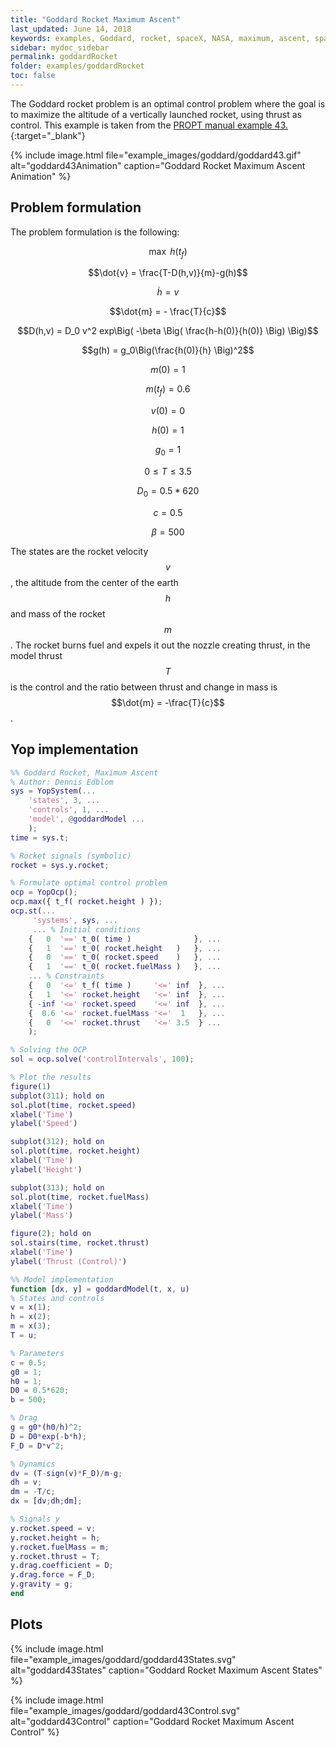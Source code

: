 ```yaml
---
title: "Goddard Rocket Maximum Ascent"
last_updated: June 14, 2018
keywords: examples, Goddard, rocket, spaceX, NASA, maximum, ascent, space
sidebar: mydoc_sidebar
permalink: goddardRocket
folder: examples/goddardRocket
toc: false
---
```


The Goddard rocket problem is an optimal control problem where the goal is to maximize the altitude of a vertically launched rocket, using thrust as control.
This example is taken from the [PROPT manual example 43.](https://tomopt.com/docs/propt/tomlab_propt044.php){:target="_blank"}

{% include image.html file="example_images/goddard/goddard43.gif" alt="goddard43Animation" caption="Goddard Rocket Maximum Ascent Animation" %}

## Problem formulation
The problem formulation is the following:

$$\max \: h(t_{f})$$

$$\dot{v} = \frac{T-D(h,v)}{m}-g(h)$$

$$\dot{h} = v$$

$$\dot{m} = - \frac{T}{c}$$

$$D(h,v) = D_0 v^2 exp\Big( -\beta \Big( \frac{h-h(0)}{h(0)}  \Big) \Big)$$

$$g(h) = g_0\Big(\frac{h(0)}{h} \Big)^2$$

 $$m(0) = 1$$

 $$m(t_f) = 0.6$$

 $$v(0) = 0$$

 $$h(0) = 1$$

 $$g_0 = 1$$

 $$0 \leq T \leq 3.5$$

 $$D_0 = 0.5*620$$

 $$c = 0.5$$

 $$\beta = 500$$

The states are the rocket velocity $$v$$, the altitude from the center of the earth $$h$$ and mass of the rocket $$m$$. The rocket burns fuel and expels it out the nozzle creating thrust, in the model thrust $$T$$ is the control and the ratio between thrust and change in mass is $$\dot{m} = -\frac{T}{c}$$.

## Yop implementation

```matlab
%% Goddard Rocket, Maximum Ascent
% Author: Dennis Edblom
sys = YopSystem(...
    'states', 3, ...
    'controls', 1, ...
    'model', @goddardModel ...
    );
time = sys.t;

% Rocket signals (symbolic)
rocket = sys.y.rocket;

% Formulate optimal control problem
ocp = YopOcp();
ocp.max({ t_f( rocket.height ) });
ocp.st(...
     'systems', sys, ...
     ... % Initial conditions
    {   0  '==' t_0( time )              }, ...
    {   1  '==' t_0( rocket.height   )   }, ...
    {   0  '==' t_0( rocket.speed    )   }, ...
    {   1  '==' t_0( rocket.fuelMass )   }, ...
    ... % Constraints
    {   0  '<=' t_f( time )     '<=' inf  }, ...
    {   1  '<=' rocket.height   '<=' inf  }, ...
    { -inf '<=' rocket.speed    '<=' inf  }, ...
    {  0.6 '<=' rocket.fuelMass '<='  1   }, ...
    {   0  '<=' rocket.thrust   '<=' 3.5  } ...
    );

% Solving the OCP
sol = ocp.solve('controlIntervals', 100);

% Plot the results
figure(1)
subplot(311); hold on
sol.plot(time, rocket.speed)
xlabel('Time')
ylabel('Speed')

subplot(312); hold on
sol.plot(time, rocket.height)
xlabel('Time')
ylabel('Height')

subplot(313); hold on
sol.plot(time, rocket.fuelMass)
xlabel('Time')
ylabel('Mass')

figure(2); hold on
sol.stairs(time, rocket.thrust)
xlabel('Time')
ylabel('Thrust (Control)')

%% Model implementation
function [dx, y] = goddardModel(t, x, u)
% States and controls
v = x(1);
h = x(2);
m = x(3);
T = u;

% Parameters
c = 0.5;
g0 = 1;
h0 = 1;
D0 = 0.5*620;
b = 500;

% Drag
g = g0*(h0/h)^2;
D = D0*exp(-b*h);
F_D = D*v^2;

% Dynamics
dv = (T-sign(v)*F_D)/m-g;
dh = v;
dm = -T/c;
dx = [dv;dh;dm];

% Signals y
y.rocket.speed = v;
y.rocket.height = h;
y.rocket.fuelMass = m;
y.rocket.thrust = T;
y.drag.coefficient = D;
y.drag.force = F_D;
y.gravity = g;
end
```


## Plots

{% include image.html file="example_images/goddard/goddard43States.svg" alt="goddard43States" caption="Goddard Rocket Maximum Ascent States" %}

{% include image.html file="example_images/goddard/goddard43Control.svg" alt="goddard43Control" caption="Goddard Rocket Maximum Ascent Control" %}
